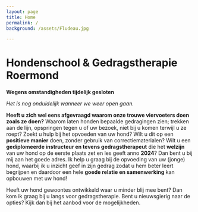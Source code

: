 ```yaml
---
layout: page
title: Home
permalink: /
background: /assets/Fludeau.jpg

---
```

# Hondenschool & Gedragstherapie Roermond




**Wegens omstandigheden tijdelijk gesloten**

*Het is nog onduidelijk wanneer we weer open gaan.* 




**Heeft u zich wel eens afgevraagd waarom onze trouwe viervoeters doen zoals ze doen?** Waarom laten honden bepaalde gedragingen zien; trekken aan de lijn, opspringen tegen u of uw bezoek, niet bij u komen terwijl u ze roept? Zoekt u hulp bij het opvoeden van uw hond? Wilt u dit op een **positieve manier** doen, zonder gebruik van correctiematerialen? Wilt u een **gediplomeerde instructeur en tevens gedragstherapeut** die het **welzijn** van uw hond op de eerste plaats zet en les geeft anno **2024**? Dan bent u bij mij aan het goede adres. Ik help u graag bij de opvoeding van uw (jonge) hond, waarbij ik u inzicht geef in zijn gedrag zodat u hem beter leert begrijpen en daardoor een hele **goede relatie en samenwerking** kan opbouwen met uw hond!

Heeft uw hond gewoontes ontwikkeld waar u minder blij mee bent? Dan kom ik graag bij u langs voor gedragstherapie.
Bent u nieuwsgierig naar de opties? Kijk dan bij het aanbod voor de mogelijkheden. 

